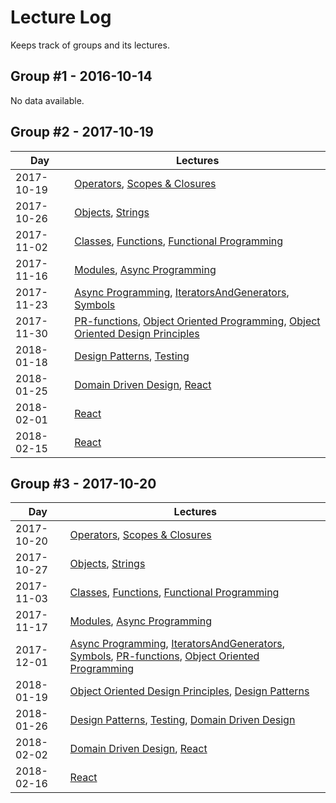 # Lecture Log

Keeps track of groups and its lectures.

## Group #1 - 2016-10-14

No data available.

## Group #2 - 2017-10-19

| Day        | Lectures                                                                           |
| ---------- | ---------------------------------------------------------------------------------- |
| 2017-10-19 | [Operators], [Scopes & Closures]                                                   |
| 2017-10-26 | [Objects], [Strings]                                                               |
| 2017-11-02 | [Classes], [Functions], [Functional Programming]                                   |
| 2017-11-16 | [Modules], [Async Programming](/6/9)                                               |
| 2017-11-23 | [Async Programming], [IteratorsAndGenerators], [Symbols]                           |
| 2017-11-30 | [PR-functions], [Object Oriented Programming], [Object Oriented Design Principles] |
| 2018-01-18 | [Design Patterns], [Testing]                                                       |
| 2018-01-25 | [Domain Driven Design], [React](#3/24)                                             |
| 2018-02-01 | [React](#/3/24)                                                                    |
| 2018-02-15 | [React]                                                                            |

## Group #3 - 2017-10-20

| Day        | Lectures                                                                                                |
| ---------- | ------------------------------------------------------------------------------------------------------- |
| 2017-10-20 | [Operators], [Scopes & Closures]                                                                        |
| 2017-10-27 | [Objects], [Strings]                                                                                    |
| 2017-11-03 | [Classes], [Functions], [Functional Programming]                                                        |
| 2017-11-17 | [Modules], [Async Programming](#/6/9)                                                                   |
| 2017-12-01 | [Async Programming], [IteratorsAndGenerators], [Symbols], [PR-functions], [Object Oriented Programming] |
| 2018-01-19 | [Object Oriented Design Principles], [Design Patterns](#/6)                                             |
| 2018-01-26 | [Design Patterns], [Testing], [Domain Driven Design](#/3/13)                                            |
| 2018-02-02 | [Domain Driven Design], [React](#/3/14)                                                                 |
| 2018-02-16 | [React]                                                                                                 |

[pr-functions]: https://github.com/we-learn-js/js-training-practice/pull/85
[operators]: https://js-training.now.sh/slides/Operators.md
[scopes & closures]: https://js-training.now.sh/slides/ScopesAndClosures.md
[objects]: https://js-training.now.sh/slides/Objects.md
[strings]: https://js-training.now.sh/slides/Strings.md
[symbols]: https://js-training.now.sh/slides/Symbols.md
[functions]: https://js-training.now.sh/slides/Functions.md
[functional programming]: https://js-training.now.sh/slides/FunctionalProgramming.md
[modules]: https://js-training.now.sh/slides/Modules.md
[classes]: https://js-training.now.sh/slides/Classes.md
[async programming]: https://js-training.now.sh/slides/AsyncProgramming.md
[iteratorsandgenerators]: https://js-training.now.sh/slides/IteratorsAndGenerators.md
[object oriented programming]: https://js-training.now.sh/slides/ObjectOrientedProgramming.md
[object oriented design principles]: https://js-training.now.sh/slides/ObjectOrientedDesignPrinciples.md
[design patterns]: https://js-training.now.sh/slides/DesignPatterns.md
[testing]: https://js-training.now.sh/slides/Testing.md
[domain driven design]: https://js-training.now.sh/slides/DomainDrivenDesign.md
[react]: https://js-training.now.sh/slides/React.md
